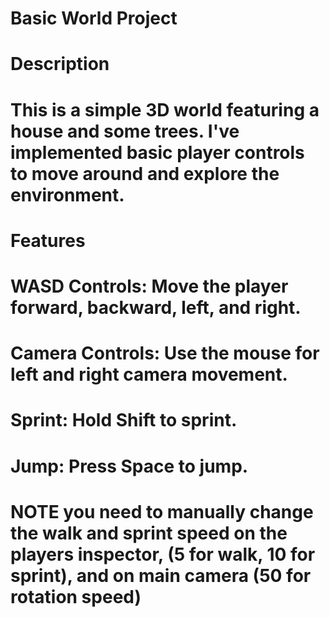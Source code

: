 # Basic World Project
# Description

# This is a simple 3D world featuring a house and some trees. I've implemented basic player controls to move around and explore the environment.
# Features

#     WASD Controls: Move the player forward, backward, left, and right.
#     Camera Controls: Use the mouse for left and right camera movement.
#     Sprint: Hold Shift to sprint.
#     Jump: Press Space to jump.

# NOTE you need to manually change the walk and sprint speed on the  players inspector, (5 for walk, 10 for sprint), and on main camera (50 for rotation speed)
